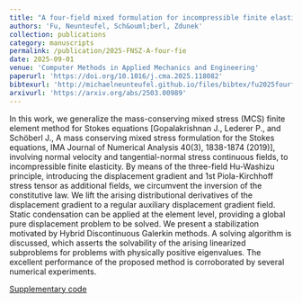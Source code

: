 ```yaml
---
title: "A four-field mixed formulation for incompressible finite elasticity"
authors: 'Fu, Neunteufel, Sch&ouml;berl, Zdunek'
collection: publications
category: manuscripts
permalink: /publication/2025-FNSZ-A-four-fie
date: 2025-09-01
venue: 'Computer Methods in Applied Mechanics and Engineering'
paperurl: 'https://doi.org/10.1016/j.cma.2025.118082'
bibtexurl: 'http://michaelneunteufel.github.io/files/bibtex/fu2025fourfieldmixedformulationincompressible.bib'
arxivurl: 'https://arxiv.org/abs/2503.00989'
---
```

In this work, we generalize the mass-conserving mixed stress (MCS) finite element method for Stokes equations [Gopalakrishnan J., Lederer P., and Sch&ouml;berl J., A mass conserving mixed stress formulation for the Stokes equations, IMA Journal of Numerical Analysis 40(3), 1838-1874 (2019)], involving normal velocity and tangential-normal stress continuous fields, to incompressible finite elasticity. By means of the three-field Hu-Washizu principle, introducing the displacement gradient and 1st Piola-Kirchhoff stress tensor as additional fields, we circumvent the inversion of the constitutive law. We lift the arising distributional derivatives of the displacement gradient to a regular auxiliary displacement gradient field. Static condensation can be applied at the element level, providing a global pure displacement problem to be solved. We present a stabilization motivated by Hybrid Discontinuous Galerkin methods. A solving algorithm is discussed, which asserts the solvability of the arising linearized subproblems for problems with physically positive eigenvalues. The excellent performance of the proposed method is corroborated by several numerical experiments.

[Supplementary code](https://doi.org/10.5281/zenodo.14927329)